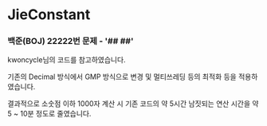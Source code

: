 # JieConstant
### 백준(BOJ) 22222번 문제 - '## ##'

kwoncycle님의 코드를 참고하였습니다.

기존의 Decimal 방식에서 GMP 방식으로 변경 및 멀티쓰레딩 등의 최적화 등을 적용하였습니다.

결과적으로 소숫점 이하 1000자 계산 시 기존 코드의 약 5시간 남짓되는 연산 시간을 약 5 ~ 10분 정도로 줄였습니다.
